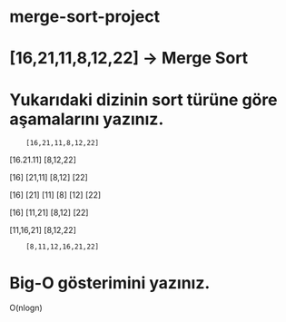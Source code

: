 # merge-sort-project

# [16,21,11,8,12,22] -> Merge Sort

# Yukarıdaki dizinin sort türüne göre aşamalarını yazınız.

        [16,21,11,8,12,22]

  [16.21.11]          [8,12,22]

[16]   [21,11]      [8,12]   [22]

[16]  [21]  [11]  [8]  [12]  [22]

[16]    [11,21]     [8,12]   [22]
    
   [11,16,21]         [8,12,22]

        [8,11,12,16,21,22]  

# Big-O gösterimini yazınız.

O(nlogn)